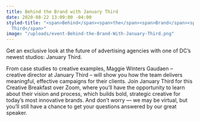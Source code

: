```yaml
---
title: Behind the Brand with January Third
date: 2020-08-22 13:09:00 -04:00
styled-title: "<span>Behind</span><span>the</span><span>Brand</span><span>with</span><span>January
  Third</span>"
image: "/uploads/event-Behind-the-Brand-With-January-Third.png"
---
```


Get an exclusive look at the future of advertising agencies with one of DC’s newest studios: January Third.

From case studies to creative examples, Maggie Winters Gaudaen – creative director at January Third – will show you how the team delivers meaningful, effective campaigns for their clients. Join January Third for this Creative Breakfast over Zoom, where you’ll have the opportunity to learn about their vision and process, which builds bold, strategic creative for today’s most innovative brands. And don’t worry — we may be virtual, but you’ll still have a chance to get your questions answered by our great speaker.